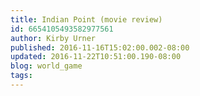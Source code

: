 ```yaml
---
title: Indian Point (movie review)
id: 6654105493582977561
author: Kirby Urner
published: 2016-11-16T15:02:00.002-08:00
updated: 2016-11-22T10:51:00.190-08:00
blog: world_game
tags: 
---
```


